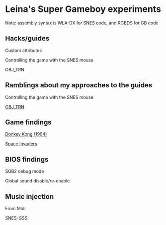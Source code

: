 # Leina's Super Gameboy experiments

Note: assembly syntax is WLA-DX for SNES code, and RGBDS for GB code

## Hacks/guides

Custom attributes

Controlling the game with the SNES mouse

OBJ_TRN

## Ramblings about my approaches to the guides

Controlling the game with the SNES mouse

[OBJ_TRN](obj_trn.md)

## Game findings

[Donkey Kong (1994)](dk94.md)

[Space Invaders](spaceInvaders.md)

## BIOS findings

SGB2 debug mode

Global sound disable/re-enable

## Music injection

From Midi

SNES-GSS
